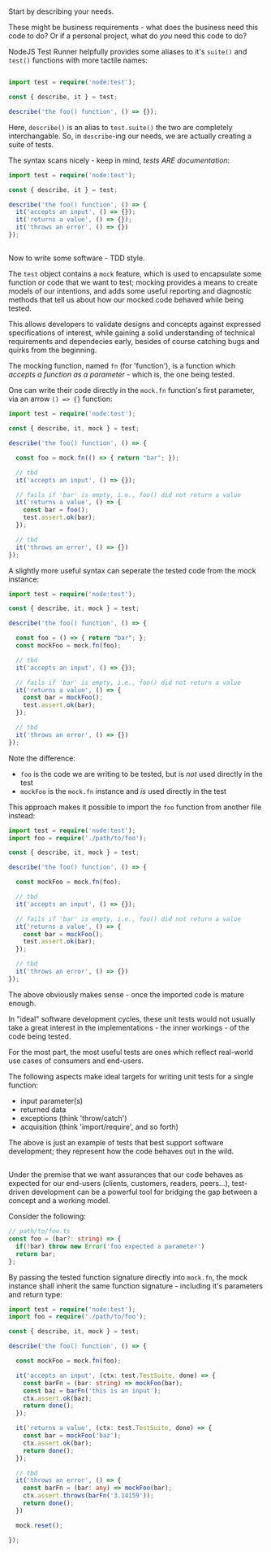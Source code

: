 #

##

Start by describing your needs.

These might be business requirements - what does the business need this code to do? Or if a personal project, what do *you* need this code to do?

NodeJS Test Runner helpfully provides some aliases to it's `suite()` and `test()` functions with more tactile names:

```ts

import test = require('node:test');

const { describe, it } = test;

describe('the foo() function', () => {});
```

Here, `describe()` is an alias to `test.suite()` the two are completely interchangable. So, in `describe`-ing our needs, we are actually creating a suite of tests.

The syntax scans nicely - keep in mind, *tests ARE documentation*:

```ts
import test = require('node:test');

const { describe, it } = test;

describe('the foo() function', () => {
  it('accepts an input', () => {});
  it('returns a value', () => {});
  it('throws an error', () => {})
});
```

##

Now to write some software - TDD style.

The `test` object contains a `mock` feature, which is used to encapsulate some function or code that we want to test; mocking provides a means to create models of our intentions, and adds some useful reporting and diagnostic methods that tell us about how our mocked code behaved while being tested.

This allows developers to validate designs and concepts against expressed specifications of interest, while gaining a solid understanding of technical requirements and dependecies early, besides of course catching bugs and quirks from the beginning.

The mocking function, named `fn` (for 'function'), is a function which *accepts a function as a parameter* - which is, the one being tested.

One can write their code directly in the `mock.fn` function's first parameter, via an arrow `() => {}` function:

```ts
import test = require('node:test');

const { describe, it, mock } = test;

describe('the foo() function', () => {

  const foo = mock.fn(() => { return "bar"; });

  // tbd
  it('accepts an input', () => {});

  // fails if 'bar' is empty, i.e., foo() did not return a value
  it('returns a value', () => {
    const bar = foo();
    test.assert.ok(bar);
  });

  // tbd
  it('throws an error', () => {})
});
```

A slightly more useful syntax can seperate the tested code from the mock instance:

```ts
import test = require('node:test');

const { describe, it, mock } = test;

describe('the foo() function', () => {

  const foo = () => { return "bar"; };
  const mockFoo = mock.fn(foo);

  // tbd
  it('accepts an input', () => {});

  // fails if 'bar' is empty, i.e., foo() did not return a value
  it('returns a value', () => {
    const bar = mockFoo();
    test.assert.ok(bar);
  });

  // tbd
  it('throws an error', () => {})
});
```

Note the difference:

- `foo` is the code we are writing to be tested, but is *not* used directly in the test
- `mockFoo` is the `mock.fn` instance and *is* used directly in the test

This approach makes it possible to import the `foo` function from another file instead:

```ts
import test = require('node:test');
import foo = require('./path/to/foo');

const { describe, it, mock } = test;

describe('the foo() function', () => {

  const mockFoo = mock.fn(foo);

  // tbd
  it('accepts an input', () => {});

  // fails if 'bar' is empty, i.e., foo() did not return a value
  it('returns a value', () => {
    const bar = mockFoo();
    test.assert.ok(bar);
  });

  // tbd
  it('throws an error', () => {})
});
```

The above obviously makes sense - once the imported code is mature enough.

In "ideal" software development cycles, these unit tests would not usually take a great interest in the implementations - the inner workings - of the code being tested.

For the most part, the most useful tests are ones which reflect real-world use cases of consumers and end-users.

The following aspects make ideal targets for writing unit tests for a single function:

- input parameter(s)
- returned data
- exceptions (think 'throw/catch')
- acquisition (think 'import/require', and so forth)

The above is just an example of tests that best support software development; they represent how the code behaves out in the wild.

##

Under the premise that we want assurances that our code behaves as expected for our end-users (clients, customers, readers, peers...), test-driven development can be a powerful tool for bridging the gap between a concept and a working model.

Consider the following:

```ts
// path/to/foo.ts
const foo = (bar?: string) => {
  if(!bar) throw new Error('foo expected a parameter')
  return bar;
};
```

By passing the tested function signature directly into `mock.fn`, the mock instance shall inherit the same function signature - including it's parameters and return type:

```ts
import test = require('node:test');
import foo = require('./path/to/foo');

const { describe, it, mock } = test;

describe('the foo() function', () => {

  const mockFoo = mock.fn(foo);

  it('accepts an input', (ctx: test.TestSuite, done) => {
    const barFn = (bar: string) => mockFoo(bar);
    const baz = barFn('this is an input');
    ctx.assert.ok(baz);
    return done();
  });

  it('returns a value', (ctx: test.TestSuite, done) => {
    const bar = mockFoo('baz');
    ctx.assert.ok(bar);
    return done();
  });

  // tbd
  it('throws an error', () => {
    const barFn = (bar: any) => mockFoo(bar);
    ctx.assert.throws(barFn('3.14159'));
    return done();
  })

  mock.reset();

});
```
